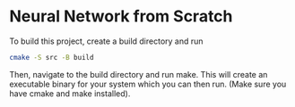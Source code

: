# Neural Network from Scratch
To build this project, create a build directory and run
```bash
cmake -S src -B build
```
Then, navigate to the build directory and run make. This will
create an executable binary for your system which you can then run.
(Make sure you have cmake and make installed).
